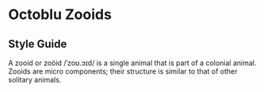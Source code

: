 # Octoblu Zooids
## Style Guide
A zooid or zoöid /ˈzoʊ.ɔɪd/ is a single animal that is part of a colonial animal. Zooids are micro components; their structure is similar to that of other solitary animals.

